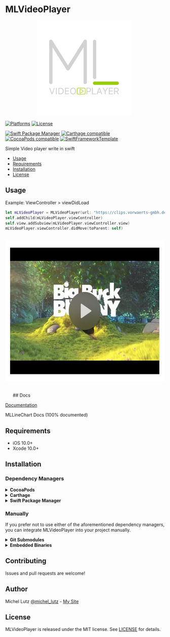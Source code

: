 # MLVideoPlayer

<p align="center">
 <img width="300" height="300"src="docs/img/MLVIDEOPLAYER.png">
 </p>

[![Platforms](https://img.shields.io/cocoapods/p/MLVideoPlayer.svg)](https://cocoapods.org/pods/MLVideoPlayer)
[![License](https://img.shields.io/cocoapods/l/MLVideoPlayer.svg)](https://raw.githubusercontent.com/micheltlutz/MLVideoPlayer/master/LICENSE)

[![Swift Package Manager](https://img.shields.io/badge/Swift%20Package%20Manager-compatible-brightgreen.svg)](https://github.com/apple/swift-package-manager)
[![Carthage compatible](https://img.shields.io/badge/Carthage-compatible-4BC51D.svg?style=flat)](https://github.com/Carthage/Carthage)
[![CocoaPods compatible](https://img.shields.io/cocoapods/v/MLVideoPlayer.svg)](https://cocoapods.org/pods/MLVideoPlayer)
[![SwiftFrameworkTemplate](https://img.shields.io/badge/SwiftFramework-Template-red.svg)](http://github.com/RahulKatariya/SwiftFrameworkTemplate)

Simple Video player write in swift

- [Usage](#usage)
- [Requirements](#requirements)
- [Installation](#installation)
- [License](#license)

## Usage
Example: ViewController > viewDidLoad

 ````swift 
 let mLVideoPlayer = MLVideoPlayer(url: "https://clips.vorwaerts-gmbh.de/big_buck_bunny.mp4", width: 280, height: 200)
 self.addChild(mLVideoPlayer.viewController)
 self.view.addSubview(mLVideoPlayer.viewController.view)
 mLVideoPlayer.viewController.didMove(toParent: self)
 ````
<p align="center">
 <img width="598" height="446"src="docs/img/THUMB.PNG">
 </p>
 
 
 
## Docs

[Documentation](http://htmlpreview.github.io/?https://github.com/micheltlutz/MLVideoPlayer/blob/develop/docs/index.html)

MLLineChart Docs (100% documented)

## Requirements

- iOS 10.0+
- Xcode 10.0+

## Installation

### Dependency Managers
<details>
  <summary><strong>CocoaPods</strong></summary>

[CocoaPods](http://cocoapods.org) is a dependency manager for Cocoa projects. You can install it with the following command:

```bash
$ gem install cocoapods
```

To integrate MLVideoPlayer into your Xcode project using CocoaPods, specify it in your `Podfile`:

```ruby
source 'https://github.com/CocoaPods/Specs.git'
platform :ios, '10.0'
use_frameworks!

pod 'MLVideoPlayer', '~> 1.0.0'
```

Then, run the following command:

```bash
$ pod install
```

</details>

<details>
  <summary><strong>Carthage</strong></summary>

[Carthage](https://github.com/Carthage/Carthage) is a decentralized dependency manager that automates the process of adding frameworks to your Cocoa application.

You can install Carthage with [Homebrew](http://brew.sh/) using the following command:

```bash
$ brew update
$ brew install carthage
```

To integrate MLVideoPlayer into your Xcode project using Carthage, specify it in your `Cartfile`:

```ogdl
github "micheltlutz/MLVideoPlayer" ~> 1.0.0
```

</details>

<details>
  <summary><strong>Swift Package Manager</strong></summary>

To use MLVideoPlayer as a [Swift Package Manager](https://swift.org/package-manager/) package just add the following in your Package.swift file.

``` swift
// swift-tools-version:4.2

import PackageDescription

let package = Package(
    name: "HelloMLVideoPlayer",
    dependencies: [
        .package(url: "https://github.com/micheltlutz/MLVideoPlayer.git", .upToNextMajor(from: "1.0.0"))
    ],
    targets: [
        .target(name: "HelloMLVideoPlayer", dependencies: ["MLVideoPlayer"])
    ]
)
```
</details>

### Manually

If you prefer not to use either of the aforementioned dependency managers, you can integrate MLVideoPlayer into your project manually.

<details>
  <summary><strong>Git Submodules</strong></summary><p>

- Open up Terminal, `cd` into your top-level project directory, and run the following command "if" your project is not initialized as a git repository:

```bash
$ git init
```

- Add MLVideoPlayer as a git [submodule](http://git-scm.com/docs/git-submodule) by running the following command:

```bash
$ git submodule add https://github.com/micheltlutz/MLVideoPlayer.git
$ git submodule update --init --recursive
```

- Open the new `MLVideoPlayer` folder, and drag the `MLVideoPlayer.xcodeproj` into the Project Navigator of your application's Xcode project.

    > It should appear nested underneath your application's blue project icon. Whether it is above or below all the other Xcode groups does not matter.

- Select the `MLVideoPlayer.xcodeproj` in the Project Navigator and verify the deployment target matches that of your application target.
- Next, select your application project in the Project Navigator (blue project icon) to navigate to the target configuration window and select the application target under the "Targets" heading in the sidebar.
- In the tab bar at the top of that window, open the "General" panel.
- Click on the `+` button under the "Embedded Binaries" section.
- You will see two different `MLVideoPlayer.xcodeproj` folders each with two different versions of the `MLVideoPlayer.framework` nested inside a `Products` folder.

    > It does not matter which `Products` folder you choose from.

- Select the `MLVideoPlayer.framework`.

- And that's it!

> The `MLVideoPlayer.framework` is automagically added as a target dependency, linked framework and embedded framework in a copy files build phase which is all you need to build on the simulator and a device.

</p></details>

<details>
  <summary><strong>Embedded Binaries</strong></summary><p>

- Download the latest release from https://github.com/micheltlutz/MLVideoPlayer/releases
- Next, select your application project in the Project Navigator (blue project icon) to navigate to the target configuration window and select the application target under the "Targets" heading in the sidebar.
- In the tab bar at the top of that window, open the "General" panel.
- Click on the `+` button under the "Embedded Binaries" section.
- Add the downloaded `MLVideoPlayer.framework`.
- And that's it!

</p></details>


## Contributing

Issues and pull requests are welcome!

## Author

Michel Lutz [@michel_lutz](https://twitter.com/michel_lutz) - [My Site](http://micheltlutz.me)

## License

MLVideoPlayer is released under the MIT license. See [LICENSE](https://github.com/micheltlutz/MLVideoPlayer/blob/master/LICENSE) for details.

